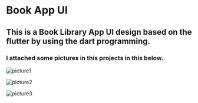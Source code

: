 # Book App UI
## This is a Book Library App UI design based on the flutter by using the dart programming.
### I attached some pictures in this projects in this below.

![picture1](https://github.com/shahriar00/Book-Apps-UI/assets/70763173/0324c4de-77cb-4783-a041-1c7b3fa3ca2d)

![picture2](https://github.com/shahriar00/Book-Apps-UI/assets/70763173/eec0537a-dea4-4b86-8b9d-30a4bb4ca281)

![picture3](https://github.com/shahriar00/Book-Apps-UI/assets/70763173/17e3cd1b-af27-4526-b9ff-a2f9d8aa91d6)

